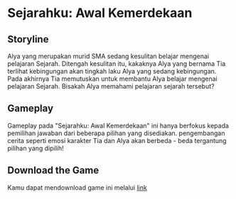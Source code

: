# Sejarahku: Awal Kemerdekaan

## Storyline

Alya yang merupakan murid SMA sedang kesulitan belajar mengenai pelajaran Sejarah. Ditengah kesulitan itu, kakaknya Alya yang bernama Tia terlihat kebingungan akan tingkah laku Alya yang sedang kebingungan. Pada akhirnya Tia memutuskan untuk membantu Alya belajar mengenai pelajaran Sejarah. Bisakah Alya memahami pelajaran sejarah tersebut?

## Gameplay

Gameplay pada "Sejarahku: Awal Kemerdekaan" ini hanya berfokus kepada pemilihan jawaban dari beberapa pilihan yang disediakan. pengembangan cerita seperti emosi karakter Tia dan Alya akan berbeda - beda tergantung pilihan yang dipilih!

## Download the Game

Kamu dapat mendownload game ini melalui [link](https://drive.google.com/drive/folders/13CUIvog_LZTG0E2deoCN6ZsmIN006Kvq?usp=sharing)
